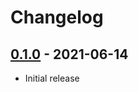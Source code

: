 # Changelog

## [0.1.0] - 2021-06-14

- Initial release

<!-- http://keepachangelog.com/ -->

<!-- [0.1.1]: https://github.com/Jooinny/smart-pages/compare/v0.1.0...v0.1.1 -->
[0.1.0]: https://github.com/Jooinny/smart-pages/releases/tag/v0.1.0
